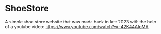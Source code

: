 # ShoeStore

A simple shoe store website that was made back in late 2023 with the help of a youtube video: https://www.youtube.com/watch?v=-42K44A1oMA
